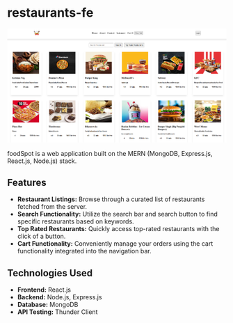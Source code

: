 # restaurants-fe

![Project Image](./img/eatsy.png)

foodSpot is a web application built on the MERN (MongoDB, Express.js, React.js, Node.js) stack.

## Features

- **Restaurant Listings:** Browse through a curated list of restaurants fetched from the server.
- **Search Functionality:** Utilize the search bar and search button to find specific restaurants based on keywords.
- **Top Rated Restaurants:** Quickly access top-rated restaurants with the click of a button.
- **Cart Functionality:** Conveniently manage your orders using the cart functionality integrated into the navigation bar.

## Technologies Used

- **Frontend:** React.js
- **Backend:** Node.js, Express.js
- **Database:** MongoDB
- **API Testing:** Thunder Client
